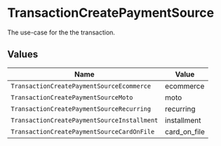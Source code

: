 # TransactionCreatePaymentSource

The use-case for the the transaction.


## Values

| Name                                        | Value                                       |
| ------------------------------------------- | ------------------------------------------- |
| `TransactionCreatePaymentSourceEcommerce`   | ecommerce                                   |
| `TransactionCreatePaymentSourceMoto`        | moto                                        |
| `TransactionCreatePaymentSourceRecurring`   | recurring                                   |
| `TransactionCreatePaymentSourceInstallment` | installment                                 |
| `TransactionCreatePaymentSourceCardOnFile`  | card_on_file                                |